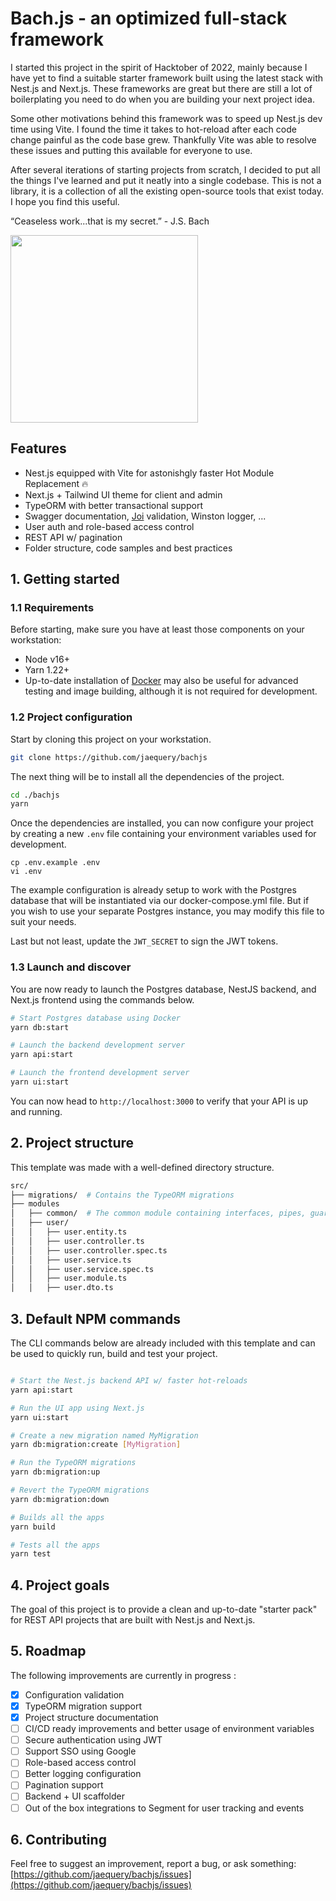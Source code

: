 # Bach.js - an optimized full-stack framework

I started this project in the spirit of Hacktober of 2022, mainly because I have yet to find a suitable starter framework built using the latest stack with Nest.js and Next.js. These frameworks are great but there are still a lot of boilerplating you need to do when you are building your next project idea. 

Some other motivations behind this framework was to speed up Nest.js dev time using Vite. I found the time it takes to hot-reload after each code change painful as the code base grew. Thankfully Vite was able to resolve these issues and putting this available for everyone to use.

After several iterations of starting projects from scratch, I decided to put all the things I've learned and put it neatly into a single codebase. This is not a library, it is a collection of all the existing open-source tools that exist today. I hope you find this useful.


“Ceaseless work...that is my secret.” - J.S. Bach

<img src="https://d3fr1q02b1tb0i.cloudfront.net/wp-content/uploads/2017/11/06075602/Bach-bye-bye.jpg" width="300" />

## Features
- Nest.js equipped with Vite for astonishgly faster Hot Module Replacement 🔥
- Next.js + Tailwind UI theme for client and admin
- TypeORM with better transactional support
- Swagger documentation, [Joi](https://github.com/hapijs/joi) validation, Winston logger, ...
- User auth and role-based access control
- REST API w/ pagination 
- Folder structure, code samples and best practices

## 1. Getting started

### 1.1 Requirements

Before starting, make sure you have at least those components on your workstation:

- Node v16+
- Yarn 1.22+
- Up-to-date installation of [Docker](https://www.docker.com/) may also be useful for advanced testing and image building, although it is not required for development.

### 1.2 Project configuration

Start by cloning this project on your workstation.

```sh
git clone https://github.com/jaequery/bachjs
```

The next thing will be to install all the dependencies of the project.

```sh
cd ./bachjs
yarn
```

Once the dependencies are installed, you can now configure your project by creating a new `.env` file containing your environment variables used for development.

```
cp .env.example .env
vi .env
```

The example configuration is already setup to work with the Postgres database that will be instantiated via our docker-compose.yml file. But if you wish to use your separate Postgres instance, you may modify this file to suit your needs.

Last but not least, update the `JWT_SECRET` to sign the JWT tokens.

### 1.3 Launch and discover

You are now ready to launch the Postgres database, NestJS backend, and Next.js frontend using the commands below.

```sh
# Start Postgres database using Docker
yarn db:start

# Launch the backend development server
yarn api:start

# Launch the frontend development server
yarn ui:start
```

You can now head to `http://localhost:3000` to verify that your API is up and running.

## 2. Project structure

This template was made with a well-defined directory structure.

```sh
src/
├── migrations/  # Contains the TypeORM migrations
├── modules
│   ├── common/  # The common module containing interfaces, pipes, guards, services used in the whole application
│   ├── user/
│   │   ├── user.entity.ts
│   │   ├── user.controller.ts
│   │   ├── user.controller.spec.ts
│   │   ├── user.service.ts
│   │   ├── user.service.spec.ts
│   │   ├── user.module.ts
│   │   ├── user.dto.ts
```

## 3. Default NPM commands

The CLI commands below are already included with this template and can be used to quickly run, build and test your project.

```sh

# Start the Nest.js backend API w/ faster hot-reloads
yarn api:start

# Run the UI app using Next.js
yarn ui:start

# Create a new migration named MyMigration
yarn db:migration:create [MyMigration]

# Run the TypeORM migrations
yarn db:migration:up

# Revert the TypeORM migrations
yarn db:migration:down

# Builds all the apps
yarn build

# Tests all the apps
yarn test
```

## 4. Project goals

The goal of this project is to provide a clean and up-to-date "starter pack" for REST API projects that are built with Nest.js and Next.js.

## 5. Roadmap

The following improvements are currently in progress :

- [x] Configuration validation
- [x] TypeORM migration support
- [x] Project structure documentation
- [ ] CI/CD ready improvements and better usage of environment variables
- [ ] Secure authentication using JWT
- [ ] Support SSO using Google
- [ ] Role-based access control
- [ ] Better logging configuration
- [ ] Pagination support
- [ ] Backend + UI scaffolder
- [ ] Out of the box integrations to Segment for user tracking and events

## 6. Contributing

Feel free to suggest an improvement, report a bug, or ask something: [https://github.com/jaequery/bachjs/issues](https://github.com/jaequery/bachjs/issues)

